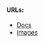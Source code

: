 #### URLs:
- [Docs](https://www.rsyslog.com/doc/index.html)
- [Images](https://github.com/rsyslog/rsyslog-docker)
